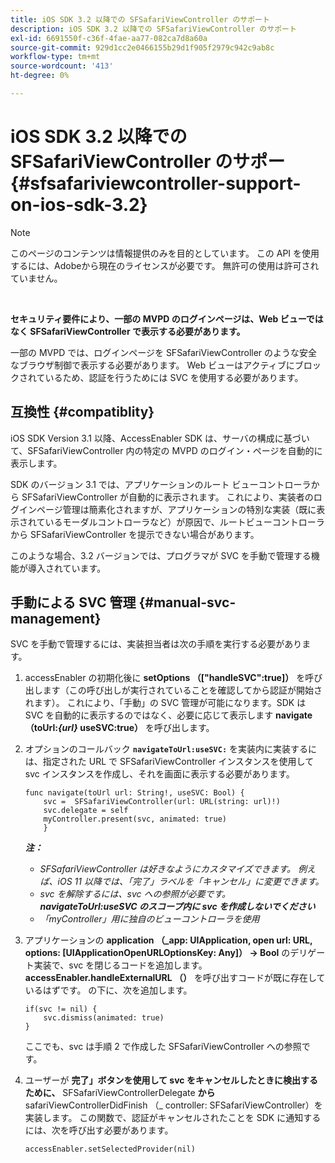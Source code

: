 ```yaml
---
title: iOS SDK 3.2 以降での SFSafariViewController のサポート
description: iOS SDK 3.2 以降での SFSafariViewController のサポート
exl-id: 6691550f-c36f-4fae-aa77-082ca7d8a60a
source-git-commit: 929d1cc2e0466155b29d1f905f2979c942c9ab8c
workflow-type: tm+mt
source-wordcount: '413'
ht-degree: 0%

---
```


# iOS SDK 3.2 以降での SFSafariViewController のサポー {#sfsafariviewcontroller-support-on-ios-sdk-3.2}

>[!NOTE]
>
>このページのコンテンツは情報提供のみを目的としています。 この API を使用するには、Adobeから現在のライセンスが必要です。 無許可の使用は許可されていません。

</br>


**セキュリティ要件により、一部の MVPD のログインページは、Web ビューではなく SFSafariViewController で表示する必要があります。**

一部の MVPD では、ログインページを SFSafariViewController のような安全なブラウザ制御で表示する必要があります。 Web ビューはアクティブにブロックされているため、認証を行うためには SVC を使用する必要があります。

## 互換性 {#compatiblity}

iOS SDK Version 3.1 以降、AccessEnabler SDK は、サーバの構成に基づいて、SFSafariViewController 内の特定の MVPD のログイン・ページを自動的に表示します。

SDK のバージョン 3.1 では、アプリケーションのルート ビューコントローラから SFSafariViewController が自動的に表示されます。 これにより、実装者のログインページ管理は簡素化されますが、アプリケーションの特別な実装（既に表示されているモーダルコントローラなど）が原因で、ルートビューコントローラから SFSafariViewController を提示できない場合があります。

このような場合、3.2 バージョンでは、プログラマが SVC を手動で管理する機能が導入されています。

## 手動による SVC 管理 {#manual-svc-management}

SVC を手動で管理するには、実装担当者は次の手順を実行する必要があります。


1. accessEnabler の初期化後に **setOptions （[&quot;handleSVC&quot;:true]）** を呼び出します（この呼び出しが実行されていることを確認してから認証が開始されます）。 これにより、「手動」の SVC 管理が可能になります。SDK は SVC を自動的に表示するのではなく、必要に応じて表示します     **navigate （toUrl:*{url}* useSVC:true）** を呼び出します。

1. オプションのコールバック **`navigateToUrl:useSVC:`** を実装内に実装するには、指定された URL で SFSafariViewController インスタンスを使用して svc インスタンスを作成し、それを画面に表示する必要があります。

   ```obj-c
   func navigate(toUrl url: String!, useSVC: Bool) {
       svc =  SFSafariViewController(url: URL(string: url)!)
       svc.delegate = self
       myController.present(svc, animated: true)
       }
   ```

   ***注：***

   - *SFSafariViewController は好きなようにカスタマイズできます。 例えば、iOS 11 以降では、「完了」ラベルを「キャンセル」に変更できます。*
   - *svc を解除するには、svc への参照が必要です。**navigateToUrl:useSVC のスコープ内に svc を作成しないでください***
   - *「myController」用に独自のビューコントローラを使用*


1. アプリケーションの **application （\_app: UIApplication, open url: URL, options: \[UIApplicationOpenURLOptionsKey: Any\]） -\> Bool** のデリゲート実装で、svc を閉じるコードを追加します。 **accessEnabler.handleExternalURL （）** を呼び出すコードが既に存在しているはずです。 の下に、次を追加します。

   ```obj-c
   if(svc != nil) {
       svc.dismiss(animated: true)
   }
   ```

   ここでも、svc は手順 2 で作成した SFSafariViewController への参照です。


1. ユーザーが **完了」ボタンを使用して svc をキャンセルしたときに検出するために、** SFSafariViewControllerDelegate **から** safariViewControllerDidFinish （\_ controller: SFSafariViewController）を実装します。 この関数で、認証がキャンセルされたことを SDK に通知するには、次を呼び出す必要があります。

   ```obj-c
   accessEnabler.setSelectedProvider(nil)
   ```
